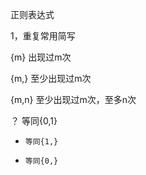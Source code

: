 正则表达式

1，重复常用简写  

  {m}    出现过m次 
  
  {m,}     至少出现过m次 
  
  {m,n}     至少出现过m次，至多n次 
  
  ？       等同{0,1} 
  
  +     等同{1,} 
  *     等同{0,} 
